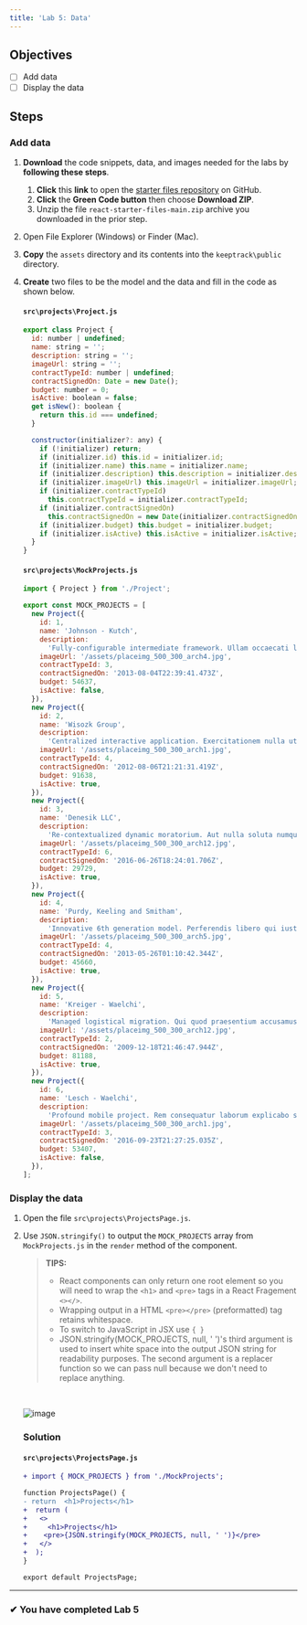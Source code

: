 ```yaml
---
title: 'Lab 5: Data'
---
```


## Objectives

- [ ] Add data
- [ ] Display the data

## Steps

### Add data

1. **Download** the code snippets, data, and images needed for the labs by **following these steps**.
   1. **Click** this **link** to open the [starter files repository](https://github.com/craigmckeachie/react-starter-files) on GitHub.
   2. **Click** the **Green Code button** then choose **Download ZIP**.
   3. Unzip the file `react-starter-files-main.zip` archive you downloaded in the prior step.
1. Open File Explorer (Windows) or Finder (Mac).
1. **Copy** the `assets` directory and its contents into the `keeptrack\public` directory.
1. **Create** two files to be the model and the data and fill in the code as shown below.

   #### `src\projects\Project.js`

   ```js
   export class Project {
     id: number | undefined;
     name: string = '';
     description: string = '';
     imageUrl: string = '';
     contractTypeId: number | undefined;
     contractSignedOn: Date = new Date();
     budget: number = 0;
     isActive: boolean = false;
     get isNew(): boolean {
       return this.id === undefined;
     }

     constructor(initializer?: any) {
       if (!initializer) return;
       if (initializer.id) this.id = initializer.id;
       if (initializer.name) this.name = initializer.name;
       if (initializer.description) this.description = initializer.description;
       if (initializer.imageUrl) this.imageUrl = initializer.imageUrl;
       if (initializer.contractTypeId)
         this.contractTypeId = initializer.contractTypeId;
       if (initializer.contractSignedOn)
         this.contractSignedOn = new Date(initializer.contractSignedOn);
       if (initializer.budget) this.budget = initializer.budget;
       if (initializer.isActive) this.isActive = initializer.isActive;
     }
   }
   ```

   #### `src\projects\MockProjects.js`

   ```js
   import { Project } from './Project';

   export const MOCK_PROJECTS = [
     new Project({
       id: 1,
       name: 'Johnson - Kutch',
       description:
         'Fully-configurable intermediate framework. Ullam occaecati libero laudantium nihil voluptas omnis.',
       imageUrl: '/assets/placeimg_500_300_arch4.jpg',
       contractTypeId: 3,
       contractSignedOn: '2013-08-04T22:39:41.473Z',
       budget: 54637,
       isActive: false,
     }),
     new Project({
       id: 2,
       name: 'Wisozk Group',
       description:
         'Centralized interactive application. Exercitationem nulla ut ipsam vero quasi enim quos doloribus voluptatibus.',
       imageUrl: '/assets/placeimg_500_300_arch1.jpg',
       contractTypeId: 4,
       contractSignedOn: '2012-08-06T21:21:31.419Z',
       budget: 91638,
       isActive: true,
     }),
     new Project({
       id: 3,
       name: 'Denesik LLC',
       description:
         'Re-contextualized dynamic moratorium. Aut nulla soluta numquam qui dolor architecto et facere dolores.',
       imageUrl: '/assets/placeimg_500_300_arch12.jpg',
       contractTypeId: 6,
       contractSignedOn: '2016-06-26T18:24:01.706Z',
       budget: 29729,
       isActive: true,
     }),
     new Project({
       id: 4,
       name: 'Purdy, Keeling and Smitham',
       description:
         'Innovative 6th generation model. Perferendis libero qui iusto et ullam cum sint molestias vel.',
       imageUrl: '/assets/placeimg_500_300_arch5.jpg',
       contractTypeId: 4,
       contractSignedOn: '2013-05-26T01:10:42.344Z',
       budget: 45660,
       isActive: true,
     }),
     new Project({
       id: 5,
       name: 'Kreiger - Waelchi',
       description:
         'Managed logistical migration. Qui quod praesentium accusamus eos hic non error modi et.',
       imageUrl: '/assets/placeimg_500_300_arch12.jpg',
       contractTypeId: 2,
       contractSignedOn: '2009-12-18T21:46:47.944Z',
       budget: 81188,
       isActive: true,
     }),
     new Project({
       id: 6,
       name: 'Lesch - Waelchi',
       description:
         'Profound mobile project. Rem consequatur laborum explicabo sint odit et illo voluptas expedita.',
       imageUrl: '/assets/placeimg_500_300_arch1.jpg',
       contractTypeId: 3,
       contractSignedOn: '2016-09-23T21:27:25.035Z',
       budget: 53407,
       isActive: false,
     }),
   ];
   ```

### Display the data

1. Open the file `src\projects\ProjectsPage.js`.
2. Use `JSON.stringify()` to output the `MOCK_PROJECTS` array from `MockProjects.js` in the `render` method of the component.

   > **TIPS:**
   >
   > - React components can only return one root element so you will need to wrap the `<h1>` and `<pre>` tags in a React Fragement `<></>`.
   > - Wrapping output in a HTML `<pre></pre>` (preformatted) tag retains whitespace.
   > - To switch to JavaScript in JSX use `{ }`
   > - JSON.stringify(MOCK_PROJECTS, null, ' ')'s third argument is used to insert white space into the output JSON string for readability purposes.
   >   The second argument is a replacer function so we can pass null because we don't need to replace anything.

   <br/>

   ![image](https://user-images.githubusercontent.com/1474579/64889510-85efa380-d63b-11e9-8dc5-86f6dce8cec2.png)

   ### Solution

   #### `src\projects\ProjectsPage.js`

   ```diff
   + import { MOCK_PROJECTS } from './MockProjects';

   function ProjectsPage() {
   - return  <h1>Projects</h1>
   +  return (
   +   <>
   +     <h1>Projects</h1>
   +    <pre>{JSON.stringify(MOCK_PROJECTS, null, ' ')}</pre>
   +   </>
   +  );
   }

   export default ProjectsPage;
   ```

---

### &#10004; You have completed Lab 5
